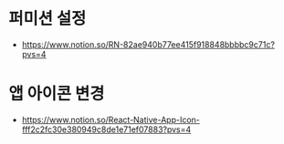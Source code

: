 # 퍼미션 설정
- https://www.notion.so/RN-82ae940b77ee415f918848bbbbc9c71c?pvs=4

# 앱 아이콘 변경

- https://www.notion.so/React-Native-App-Icon-fff2c2fc30e380949c8de1e71ef07883?pvs=4
